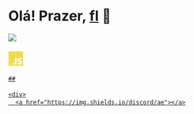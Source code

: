 # Olá! Prazer, [fl](https://discordapp.com/users/348164462672347142) 👋

<div>
  <a href="https://beacons.ai/fldevz">
    <img height="180em" src="https://github-readme-stats.vercel.app/api?username=fldevz&show_icons=true&theme=dark&include_all_commits=true&count_private=true"/>
    </div>
  
  <div style="display: inlinen_block"><br>
    <img aling="center" alt="Rafa-JS" height="30" witdth="40" src="https://raw.githubusercontent.com/devicons/devicon/master/icons/javascript/javascript-plain.svg">

    ##
    
    <div>
      <a href="https://img.shields.io/discord/ae"></a>

